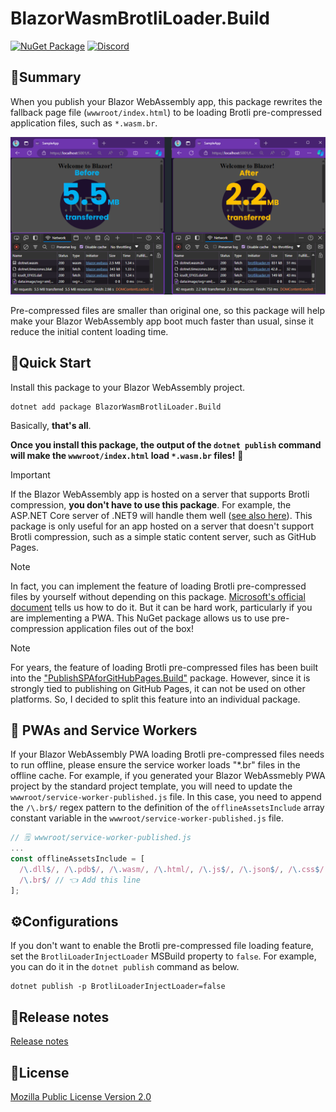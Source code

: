 ﻿# BlazorWasmBrotliLoader.Build

[![NuGet Package](https://img.shields.io/nuget/v/BlazorWasmBrotliLoader.Build.svg)](https://www.nuget.org/packages/BlazorWasmBrotliLoader.Build/) [![Discord](https://img.shields.io/discord/798312431893348414?style=flat&logo=discord&logoColor=white&label=Blazor%20Community&labelColor=5865f2&color=gray)](https://discord.com/channels/798312431893348414/1202165955900473375)

## 📝Summary

When you publish your Blazor WebAssembly app, this package rewrites the fallback page file (`wwwroot/index.html`) to be loading Brotli pre-compressed application files, such as `*.wasm.br`.

![Before: 5.5MB transferred, After: 2.2MB transferred](https://raw.githubusercontent.com/jsakamoto/BlazorWasmBrotliLoader.Build/refs/heads/main/.assets/social-media.png)

Pre-compressed files are smaller than original one, so this package will help make your Blazor WebAssembly app boot much faster than usual, sinse it reduce the initial content loading time.

## 🚀Quick Start

Install this package to your Blazor WebAssembly project.

```
dotnet add package BlazorWasmBrotliLoader.Build
```

Basically, **that's all**.

**Once you install this package, the output of the `dotnet publish` command will make the `wwwroot/index.html` load `*.wasm.br` files!** 🎉

> [!IMPORTANT]  
> If the Blazor WebAssembly app is hosted on a server that supports Brotli compression, **you don't have to use this package**. For example, the ASP.NET Core server of .NET9 will handle them well ([see also here](https://learn.microsoft.com/aspnet/core/blazor/fundamentals/static-files?view=aspnetcore-9.0)). This package is only useful for an app hosted on a server that doesn't support Brotli compression, such as a simple static content server, such as GitHub Pages.

> [!NOTE]  
> In fact, you can implement the feature of loading Brotli pre-compressed files by yourself without depending on this package. [Microsoft's official document](https://learn.microsoft.com/aspnet/core/blazor/host-and-deploy/webassembly#compression) tells us how to do it. But it can be hard work, particularly if you are implementing a PWA. This NuGet package allows us to use pre-compression application files out of the box!

> [!NOTE]  
> For years, the feature of loading Brotli pre-compressed files has been built into the ["PublishSPAforGitHubPages.Build"](https://github.com/jsakamoto/PublishSPAforGitHubPages.Build) package. However, since it is strongly tied to publishing on GitHub Pages, it can not be used on other platforms. So, I decided to split this feature into an individual package.

## 🛜 PWAs and Service Workers

If your Blazor WebAssembly PWA loading Brotli pre-compressed files needs to run offline, please ensure the service worker loads "*.br" files in the offline cache. For example, if you generated your Blazor WebAssmebly PWA project by the standard project template, you will need to update the `wwwroot/service-worker-published.js` file. In this case, you need to append the `/\.br$/` regex pattern to the definition of the `offlineAssetsInclude` array constant variable in the `wwwroot/service-worker-published.js` file.

```js
// 🗒️ wwwroot/service-worker-published.js
...
const offlineAssetsInclude = [ 
  /\.dll$/, /\.pdb$/, /\.wasm/, /\.html/, /\.js$/, /\.json$/, /\.css$/, /\.woff$/, /\.png$/, /\.jpe?g$/, /\.gif$/, /\.ico$/,
  /\.br$/ // 👈 Add this line
];
```

## ⚙️Configurations

If you don't want to enable the Brotli pre-compressed file loading feature, set the `BrotliLoaderInjectLoader` MSBuild property to `false`. For example, you can do it in the `dotnet publish` command as below.

```
dotnet publish -p BrotliLoaderInjectLoader=false
```

## 🎉Release notes

[Release notes](https://github.com/jsakamoto/BlazorWasmBrotliLoader.Build/blob/master/RELEASE-NOTES.txt)

## 📢License

[Mozilla Public License Version 2.0](https://github.com/jsakamoto/BlazorWasmBrotliLoader.Build/blob/master/LICENSE)
